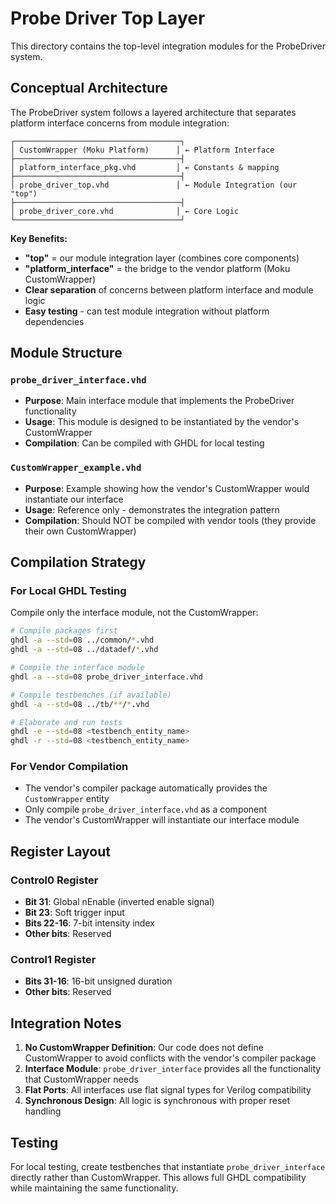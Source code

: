 # Probe Driver Top Layer

This directory contains the top-level integration modules for the ProbeDriver system.

## Conceptual Architecture

The ProbeDriver system follows a layered architecture that separates platform interface concerns from module integration:

```
┌─────────────────────────────────────┐
│ CustomWrapper (Moku Platform)      │ ← Platform Interface
├─────────────────────────────────────┤
│ platform_interface_pkg.vhd         │ ← Constants & mapping
├─────────────────────────────────────┤
│ probe_driver_top.vhd               │ ← Module Integration (our "top")
├─────────────────────────────────────┤
│ probe_driver_core.vhd              │ ← Core Logic
└─────────────────────────────────────┘
```

**Key Benefits:**
- **"top"** = our module integration layer (combines core components)
- **"platform_interface"** = the bridge to the vendor platform (Moku CustomWrapper)
- **Clear separation** of concerns between platform interface and module logic
- **Easy testing** - can test module integration without platform dependencies

## Module Structure

### `probe_driver_interface.vhd`
- **Purpose**: Main interface module that implements the ProbeDriver functionality
- **Usage**: This module is designed to be instantiated by the vendor's CustomWrapper
- **Compilation**: Can be compiled with GHDL for local testing

### `CustomWrapper_example.vhd`
- **Purpose**: Example showing how the vendor's CustomWrapper would instantiate our interface
- **Usage**: Reference only - demonstrates the integration pattern
- **Compilation**: Should NOT be compiled with vendor tools (they provide their own CustomWrapper)

## Compilation Strategy

### For Local GHDL Testing
Compile only the interface module, not the CustomWrapper:

```bash
# Compile packages first
ghdl -a --std=08 ../common/*.vhd
ghdl -a --std=08 ../datadef/*.vhd

# Compile the interface module
ghdl -a --std=08 probe_driver_interface.vhd

# Compile testbenches (if available)
ghdl -a --std=08 ../tb/**/*.vhd

# Elaborate and run tests
ghdl -e --std=08 <testbench_entity_name>
ghdl -r --std=08 <testbench_entity_name>
```

### For Vendor Compilation
- The vendor's compiler package automatically provides the `CustomWrapper` entity
- Only compile `probe_driver_interface.vhd` as a component
- The vendor's CustomWrapper will instantiate our interface module

## Register Layout

### Control0 Register
- **Bit 31**: Global nEnable (inverted enable signal)
- **Bit 23**: Soft trigger input
- **Bits 22-16**: 7-bit intensity index
- **Other bits**: Reserved

### Control1 Register
- **Bits 31-16**: 16-bit unsigned duration
- **Other bits**: Reserved

## Integration Notes

1. **No CustomWrapper Definition**: Our code does not define CustomWrapper to avoid conflicts with the vendor's compiler package
2. **Interface Module**: `probe_driver_interface` provides all the functionality that CustomWrapper needs
3. **Flat Ports**: All interfaces use flat signal types for Verilog compatibility
4. **Synchronous Design**: All logic is synchronous with proper reset handling

## Testing

For local testing, create testbenches that instantiate `probe_driver_interface` directly rather than CustomWrapper. This allows full GHDL compatibility while maintaining the same functionality.